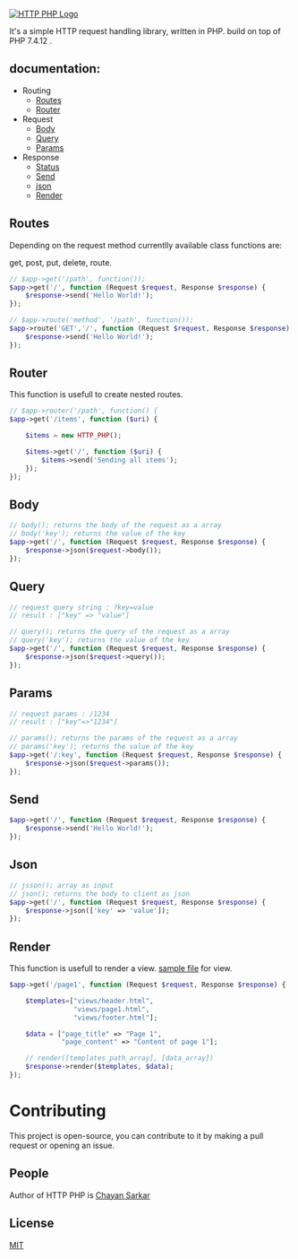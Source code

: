 
[![HTTP PHP Logo](https://i.ibb.co/mCh07ty/logo-01.png)](http://github.com/apu-hub/http-php/)

It's a simple HTTP request handling library, written in PHP.
build on top of PHP 7.4.12 .

## documentation:

- Routing
  - [Routes](#routes)
  - [Router](#router)
- Request
  - [Body](#body)
  - [Query](#query)
  - [Params](#params)
- Response
  - [Status](#status)
  - [Send](#send)
  - [json](#json)
  - [Render](#render)

## Routes

Depending on the request method currentlly available class functions are:

get, post, put, delete, route.

```php
// $app->get('/path', function());
$app->get('/', function (Request $request, Response $response) {
    $response->send('Hello World!');
});
```

```php
// $app->route('method', '/path', function());
$app->route('GET','/', function (Request $request, Response $response) {
    $response->send('Hello World!');
});
```

## Router

This function is usefull to create nested routes.

```php
// $app->router('/path', function() {
$app->get('/items', function ($uri) {

    $items = new HTTP_PHP();

    $items->get('/', function ($uri) {
        $items->send('Sending all items');
    });
});
```

## Body

```php
// body(); returns the body of the request as a array
// body('key'); returns the value of the key
$app->get('/', function (Request $request, Response $response) {
    $response->json($request->body());
});
```

## Query

```php
// request query string : ?key=value
// result : ["key" => "value"]

// query(); returns the query of the request as a array
// query('key'); returns the value of the key
$app->get('/', function (Request $request, Response $response) {
    $response->json($request->query());
});
```

## Params

```php
// request params : /1234
// result : ["key"=>"1234"]

// params(); returns the params of the request as a array
// params('key'); returns the value of the key
$app->get('/:key', function (Request $request, Response $response) {
    $response->json($request->params());
});
```

## Send

```php
$app->get('/', function (Request $request, Response $response) {
    $response->send('Hello World!');
});
```

## Json

```php
// jsson(); array as input
// json(); returns the body to client as json
$app->get('/', function (Request $request, Response $response) {
    $response->json(['key' => 'value']);
});
```

## Render

This function is usefull to render a view. [sample file](sample_file_location/) for view.

```php
$app->get('/page1', function (Request $request, Response $response) {

    $templates=["views/header.html",
                "views/page1.html",
                "views/footer.html"];

    $data = ["page_title" => "Page 1",
             "page_content" => "Content of page 1"];

    // render([templates_path_array], [data_array])
    $response->render($templates, $data);
});
```

# Contributing

This project is open-source, you can contribute to it by making a pull request or opening an issue.

## People

Author of HTTP PHP is [Chayan Sarkar](https://github.com/apu-hub/)

## License

[MIT](LICENSE)
